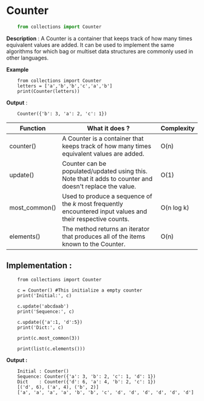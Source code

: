 # Counter
```python
	from collections import Counter
```

**Description** : A Counter is a container that keeps track of how many times equivalent values are added. It can be used to implement the same algorithms for which bag or multiset data structures are commonly used in other languages.

**Example** 
```
	from collections import Counter
	letters = ['a','b','b','c','a','b']
	print(Counter(letters))
```
**Output** :
```
	Counter({'b': 3, 'a': 2, 'c': 1})
```

| <center>Function</center>    | <center>What it does ?</center>  | <center>Complexity</center>  |
| :------------- | :------------- | :------------- |
| counter()        | A Counter is a container that keeps track of how many times equivalent values are added.       | O(n)
| update()     | Counter can be populated/updated using this. Note that it adds to counter and doesn't replace the value.      | O(1)
| most_common()    | Used to produce a sequence of the _k_ most frequently encountered input values and their respective counts.       | O(n log k)
| elements()      | The method returns an iterator that produces all of the items known to the Counter.      | O(n)

## Implementation :
```
	from collections import Counter
	
	c = Counter() #This initialize a empty counter  
	print('Initial:', c)

	c.update('abcdaab')
	print('Sequence:', c)

	c.update({'a':1, 'd':5})
	print('Dict:', c)
	
	print(c.most_common(3))
	
	print(list(c.elements()))
```
**Output :**
```
	Initial : Counter()
	Sequence: Counter({'a': 3, 'b': 2, 'c': 1, 'd': 1})
	Dict    : Counter({'d': 6, 'a': 4, 'b': 2, 'c': 1})
	[('d', 6), ('a', 4), ('b', 2)]
	['a', 'a', 'a', 'a', 'b', 'b', 'c', 'd', 'd', 'd', 'd', 'd', 'd']
```
